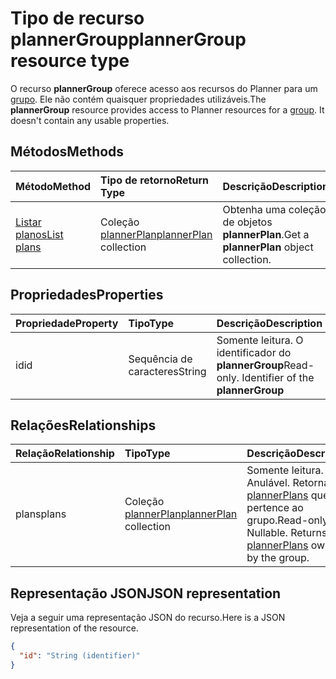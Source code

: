 # <a name="plannergroup-resource-type"></a><span data-ttu-id="e80fc-101">Tipo de recurso plannerGroup</span><span class="sxs-lookup"><span data-stu-id="e80fc-101">plannerGroup resource type</span></span>

<span data-ttu-id="e80fc-p101">O recurso **plannerGroup** oferece acesso aos recursos do Planner para um [grupo](group.md). Ele não contém quaisquer propriedades utilizáveis.</span><span class="sxs-lookup"><span data-stu-id="e80fc-p101">The **plannerGroup** resource provides access to Planner resources for a [group](group.md). It doesn't contain any usable properties.</span></span>

## <a name="methods"></a><span data-ttu-id="e80fc-104">Métodos</span><span class="sxs-lookup"><span data-stu-id="e80fc-104">Methods</span></span>

| <span data-ttu-id="e80fc-105">Método</span><span class="sxs-lookup"><span data-stu-id="e80fc-105">Method</span></span>           | <span data-ttu-id="e80fc-106">Tipo de retorno</span><span class="sxs-lookup"><span data-stu-id="e80fc-106">Return Type</span></span>    |<span data-ttu-id="e80fc-107">Descrição</span><span class="sxs-lookup"><span data-stu-id="e80fc-107">Description</span></span>|
|:---------------|:--------|:----------|
|[<span data-ttu-id="e80fc-108">Listar planos</span><span class="sxs-lookup"><span data-stu-id="e80fc-108">List plans</span></span>](../api/plannergroup_list_plans.md) |<span data-ttu-id="e80fc-109">Coleção [plannerPlan](plannerplan.md)</span><span class="sxs-lookup"><span data-stu-id="e80fc-109">[plannerPlan](plannerplan.md) collection</span></span>| <span data-ttu-id="e80fc-110">Obtenha uma coleção de objetos **plannerPlan**.</span><span class="sxs-lookup"><span data-stu-id="e80fc-110">Get a **plannerPlan** object collection.</span></span>|

## <a name="properties"></a><span data-ttu-id="e80fc-111">Propriedades</span><span class="sxs-lookup"><span data-stu-id="e80fc-111">Properties</span></span>
| <span data-ttu-id="e80fc-112">Propriedade</span><span class="sxs-lookup"><span data-stu-id="e80fc-112">Property</span></span>     | <span data-ttu-id="e80fc-113">Tipo</span><span class="sxs-lookup"><span data-stu-id="e80fc-113">Type</span></span>   |<span data-ttu-id="e80fc-114">Descrição</span><span class="sxs-lookup"><span data-stu-id="e80fc-114">Description</span></span>|
|:---------------|:--------|:----------|
|<span data-ttu-id="e80fc-115">id</span><span class="sxs-lookup"><span data-stu-id="e80fc-115">id</span></span>|<span data-ttu-id="e80fc-116">Sequência de caracteres</span><span class="sxs-lookup"><span data-stu-id="e80fc-116">String</span></span>| <span data-ttu-id="e80fc-p102">Somente leitura. O identificador do **plannerGroup**</span><span class="sxs-lookup"><span data-stu-id="e80fc-p102">Read-only. Identifier of the **plannerGroup**</span></span>|

## <a name="relationships"></a><span data-ttu-id="e80fc-119">Relações</span><span class="sxs-lookup"><span data-stu-id="e80fc-119">Relationships</span></span>
| <span data-ttu-id="e80fc-120">Relação</span><span class="sxs-lookup"><span data-stu-id="e80fc-120">Relationship</span></span> | <span data-ttu-id="e80fc-121">Tipo</span><span class="sxs-lookup"><span data-stu-id="e80fc-121">Type</span></span>   |<span data-ttu-id="e80fc-122">Descrição</span><span class="sxs-lookup"><span data-stu-id="e80fc-122">Description</span></span>|
|:---------------|:--------|:----------|
|<span data-ttu-id="e80fc-123">plans</span><span class="sxs-lookup"><span data-stu-id="e80fc-123">plans</span></span>|<span data-ttu-id="e80fc-124">Coleção [plannerPlan](plannerplan.md)</span><span class="sxs-lookup"><span data-stu-id="e80fc-124">[plannerPlan](plannerplan.md) collection</span></span>| <span data-ttu-id="e80fc-p103">Somente leitura. Anulável. Retorna o [plannerPlans](plannerplan.md) que pertence ao grupo.</span><span class="sxs-lookup"><span data-stu-id="e80fc-p103">Read-only. Nullable. Returns the [plannerPlans](plannerplan.md) owned by the group.</span></span>|

## <a name="json-representation"></a><span data-ttu-id="e80fc-128">Representação JSON</span><span class="sxs-lookup"><span data-stu-id="e80fc-128">JSON representation</span></span>
<span data-ttu-id="e80fc-129">Veja a seguir uma representação JSON do recurso.</span><span class="sxs-lookup"><span data-stu-id="e80fc-129">Here is a JSON representation of the resource.</span></span>

<!-- {
  "blockType": "resource",
  "baseType": "microsoft.graph.entity",
  "optionalProperties": [

  ],
  "@odata.type": "microsoft.graph.plannerGroup"
}-->

```json
{
  "id": "String (identifier)"
}

```

<!-- uuid: 8fcb5dbc-d5aa-4681-8e31-b001d5168d79
2015-10-25 14:57:30 UTC -->
<!-- {
  "type": "#page.annotation",
  "description": "plannerGroup resource",
  "keywords": "",
  "section": "documentation",
  "tocPath": ""
}-->